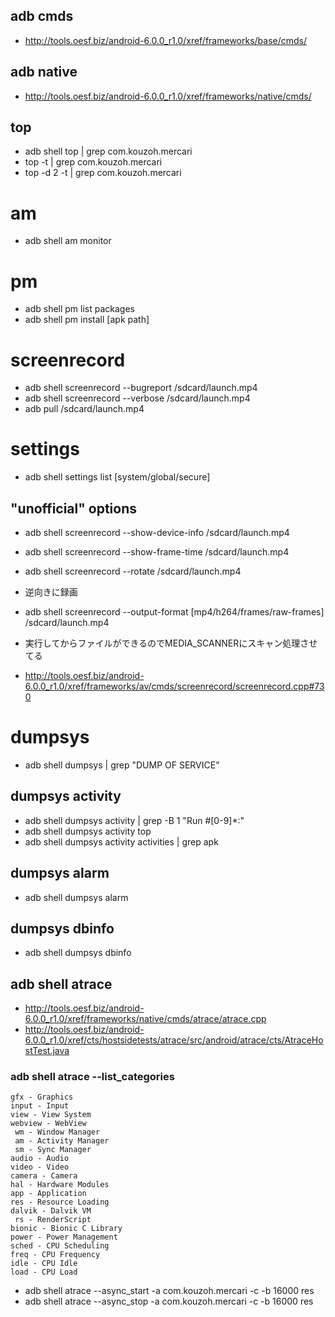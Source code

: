 

## adb cmds

* http://tools.oesf.biz/android-6.0.0_r1.0/xref/frameworks/base/cmds/

## adb native

* http://tools.oesf.biz/android-6.0.0_r1.0/xref/frameworks/native/cmds/

## top

* adb shell top | grep com.kouzoh.mercari
* top -t | grep com.kouzoh.mercari
* top -d 2 -t | grep com.kouzoh.mercari

# am

* adb shell am monitor

# pm

* adb shell pm list packages
* adb shell pm install [apk path]

# screenrecord

* adb shell screenrecord --bugreport /sdcard/launch.mp4
* adb shell screenrecord --verbose /sdcard/launch.mp4
* adb pull /sdcard/launch.mp4


# settings

* adb shell settings list [system/global/secure]

## "unofficial" options

* adb shell screenrecord --show-device-info /sdcard/launch.mp4
* adb shell screenrecord --show-frame-time /sdcard/launch.mp4
* adb shell screenrecord --rotate /sdcard/launch.mp4
 * 逆向きに録画
* adb shell screenrecord --output-format [mp4/h264/frames/raw-frames] /sdcard/launch.mp4

* 実行してからファイルができるのでMEDIA_SCANNERにスキャン処理させてる
 * http://tools.oesf.biz/android-6.0.0_r1.0/xref/frameworks/av/cmds/screenrecord/screenrecord.cpp#730

# dumpsys

* adb shell  dumpsys | grep "DUMP OF SERVICE"


## dumpsys activity

* adb shell dumpsys activity | grep -B 1 "Run #[0-9]*:"
* adb shell dumpsys activity top
* adb shell dumpsys activity activities | grep apk

## dumpsys alarm

* adb shell dumpsys alarm

## dumpsys dbinfo

* adb shell dumpsys dbinfo


## adb shell atrace


* http://tools.oesf.biz/android-6.0.0_r1.0/xref/frameworks/native/cmds/atrace/atrace.cpp
* http://tools.oesf.biz/android-6.0.0_r1.0/xref/cts/hostsidetests/atrace/src/android/atrace/cts/AtraceHostTest.java

### adb shell atrace --list_categories

```
gfx - Graphics
input - Input
view - View System
webview - WebView
 wm - Window Manager
 am - Activity Manager
 sm - Sync Manager
audio - Audio
video - Video
camera - Camera
hal - Hardware Modules
app - Application
res - Resource Loading
dalvik - Dalvik VM
 rs - RenderScript
bionic - Bionic C Library
power - Power Management
sched - CPU Scheduling
freq - CPU Frequency
idle - CPU Idle
load - CPU Load
```


* adb shell atrace --async_start -a com.kouzoh.mercari  -c -b 16000 res
* adb shell atrace --async_stop -a com.kouzoh.mercari  -c -b 16000 res
